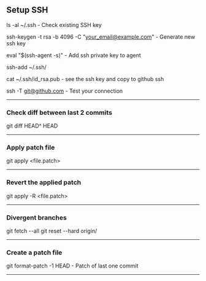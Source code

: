 ## Setup SSH

ls -al ~/.ssh - Check existing SSH key

ssh-keygen -t rsa -b 4096 -C "your_email@example.com" - Generate new ssh key 

eval "$(ssh-agent -s)" - Add ssh private key to agent

ssh-add ~/.ssh/<identiry-file>

cat ~/.ssh/id_rsa.pub - see the ssh key and copy to github ssh 

ssh -T git@github.com - Test your connection

---

### Check diff between last 2 commits

git diff HEAD^ HEAD

---

### Apply patch file
git apply <file.patch>

---

### Revert the applied patch
git apply -R <file.patch>

---

### Divergent branches

git fetch --all
git reset --hard origin/<branch-name>

---

### Create a patch file

git format-patch -1 HEAD - Patch of last one commit

---